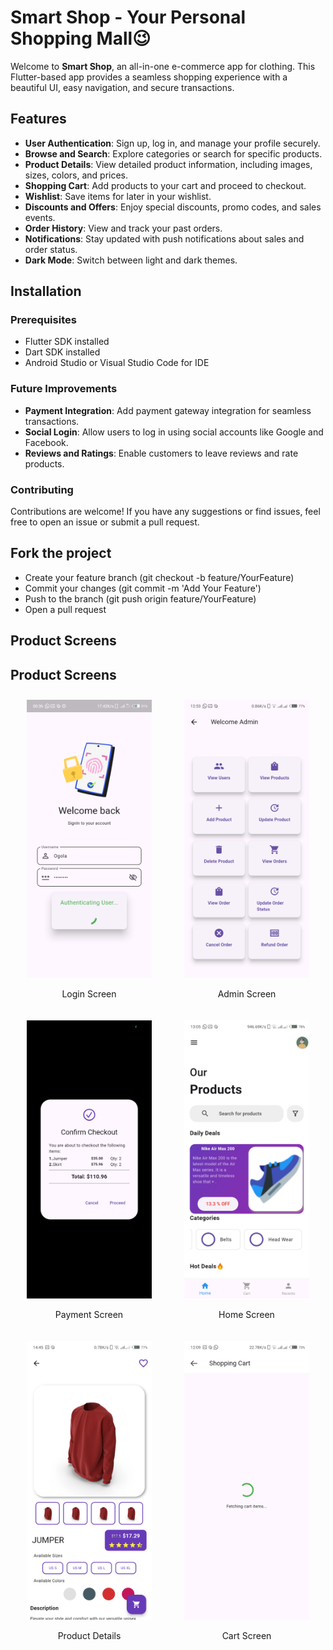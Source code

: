 # Smart Shop - Your Personal Shopping Mall😉

Welcome to **Smart Shop**, an all-in-one e-commerce app for clothing. This Flutter-based app provides a seamless shopping experience with a beautiful UI, easy navigation, and secure transactions.

## Features

- **User Authentication**: Sign up, log in, and manage your profile securely.
- **Browse and Search**: Explore categories or search for specific products.
- **Product Details**: View detailed product information, including images, sizes, colors, and prices.
- **Shopping Cart**: Add products to your cart and proceed to checkout.
- **Wishlist**: Save items for later in your wishlist.
- **Discounts and Offers**: Enjoy special discounts, promo codes, and sales events.
- **Order History**: View and track your past orders.
- **Notifications**: Stay updated with push notifications about sales and order status.
- **Dark Mode**: Switch between light and dark themes.

## Installation

### Prerequisites
- Flutter SDK installed
- Dart SDK installed
- Android Studio or Visual Studio Code for IDE

### Future Improvements

- **Payment Integration**: Add payment gateway integration for seamless transactions.
- **Social Login**: Allow users to log in using social accounts like Google and Facebook.
- **Reviews and Ratings**: Enable customers to leave reviews and rate products.

### Contributing
Contributions are welcome! If you have any suggestions or find issues, feel free to open an issue or submit a pull request.


## Fork the project

- Create your feature branch (git checkout -b feature/YourFeature)
- Commit your changes (git commit -m 'Add Your Feature')
- Push to the branch (git push origin feature/YourFeature)
- Open a pull request

## Product Screens


## Product Screens

<div style="display: flex; flex-wrap: wrap; justify-content: space-around;">
  <div style="text-align: center; margin: 10px;">
    <img src="/assets/images/login.png" alt="Login Screen" width="200">
    <p>Login Screen</p>
  </div>
  <div style="text-align: center; margin: 10px;">
    <img src="/assets/images/admin.png" alt="Admin Screen" width="200">
    <p>Admin Screen</p>
  </div>
  <div style="text-align: center; margin: 10px;">
    <img src="/assets/images/payment.png" alt="Payment Screen" width="200">
    <p>Payment Screen</p>
  </div>
  <div style="text-align: center; margin: 10px;">
    <img src="/assets/images/home.png" alt="Home Screen" width="200">
    <p>Home Screen</p>
  </div>
  <div style="text-align: center; margin: 10px;">
    <img src="/assets/images/product.png" alt="Product Details" width="200">
    <p>Product Details</p>
  </div>
  <div style="text-align: center; margin: 10px;">
    <img src="/assets/images/shop.png" alt="Cart Screen" width="200">
    <p>Cart Screen</p>
  </div>
</div>

<!-- ![Login Screen](<img src="/assets/images/login.png" width="200">) ![Admin Screen](<img src="/assets/images/admin.png" width="200">) ![Payment Screen](<img src="/assets/images/payment.png" width="200">) -->
<!-- ![Home Screen](<img src="/assets/images/home.png" width="200">) ![Product Details](<img src="/assets/images/product.png" width="200">) ![Cart Screen](<img src="/assets/images/shop.png" width="200">) -->